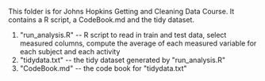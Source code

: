 This folder is for Johns Hopkins Getting and Cleaning Data Course. It contains a R script, a CodeBook.md and the tidy dataset.

1. "run_analysis.R"  -- R script to read in train and test data, select measured columns, compute the average of each measured variable for each subject and each activity
2. "tidydata.txt" -- the tidy dataset generated by "run_analysis.R"
3. "CodeBook.md" -- the code book for "tidydata.txt"
